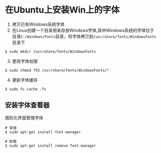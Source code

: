 # 在Ubuntu上安装Win上的字体

1. 拷贝已有Windows系统字体
2. 在Linux创建一个目录用来存放Windows字体,其中Windows系统的字体位于目录`C:/Windows/Fonts`目录，将字体拷贝到`/usr/share/fonts/WindowsFonts`目录下
```shell
$ sudo mkdir /usr/share/fonts/WindowsFonts
```
3. 更改字体权限
```shell
$ sudo chmod 755 /usr/share/fonts/WindowsFonts/*
```
4. 更新字体缓存

```shell
$ sudo fc-cache -fv
```

## 安装字体查看器
图形化界面管理字体

```shell
# 安装
$ sudo apt-get install font-manager

# 卸载
$ sudo apt-get install remove font-manager

```

